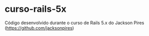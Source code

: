 # curso-rails-5x
Código desenvolvido durante o curso de Rails 5.x do Jackson Pires (https://github.com/jacksonpires)
